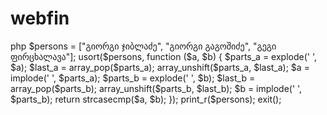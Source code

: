 # webfin
php
$persons = ["გიორგი ჯიბლაძე", "გიორგი გაგოშიძე", "გეგი ფირცხალავა"];
usort($persons, function ($a, $b) {
   $parts_a = explode(' ', $a);
   $last_a  = array_pop($parts_a);
   array_unshift($parts_a, $last_a);
   $a = implode(' ', $parts_a);
   $parts_b = explode(' ', $b);
   $last_b  = array_pop($parts_b);
   array_unshift($parts_b, $last_b);
   $b = implode(' ', $parts_b);
   return strcasecmp($a, $b);
});
print_r($persons);
exit();

